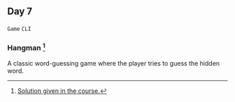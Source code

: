 ## Day 7

`Game` `CLI` 


### Hangman [^solution]

A classic word-guessing game where the player tries to guess the hidden word.


[^solution]: [Solution given in the course.](https://replit.com/@appbrewery/Day-7-Hangman-5-End)
